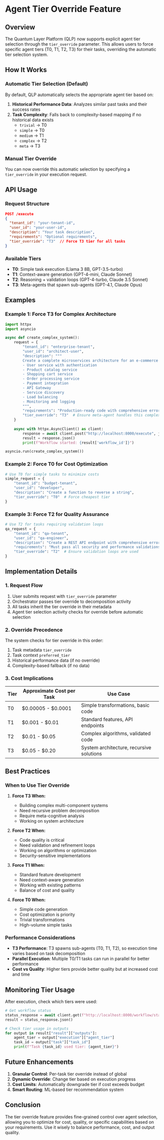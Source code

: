 # Agent Tier Override Feature

## Overview

The Quantum Layer Platform (QLP) now supports explicit agent tier selection through the `tier_override` parameter. This allows users to force specific agent tiers (T0, T1, T2, T3) for their tasks, overriding the automatic tier selection system.

## How It Works

### Automatic Tier Selection (Default)
By default, QLP automatically selects the appropriate agent tier based on:
1. **Historical Performance Data**: Analyzes similar past tasks and their success rates
2. **Task Complexity**: Falls back to complexity-based mapping if no historical data exists
   - `trivial` → T0
   - `simple` → T0
   - `medium` → T1
   - `complex` → T2
   - `meta` → T3

### Manual Tier Override
You can now override this automatic selection by specifying a `tier_override` in your execution request.

## API Usage

### Request Structure

```json
POST /execute
{
  "tenant_id": "your-tenant-id",
  "user_id": "your-user-id",
  "description": "Your task description",
  "requirements": "Optional requirements",
  "tier_override": "T3"  // Force T3 tier for all tasks
}
```

### Available Tiers

- **T0**: Simple task execution (Llama 3 8B, GPT-3.5-turbo)
- **T1**: Context-aware generation (GPT-4-mini, Claude Sonnet)
- **T2**: Reasoning + validation loops (GPT-4-turbo, Claude 3.5 Sonnet)
- **T3**: Meta-agents that spawn sub-agents (GPT-4.1, Claude Opus)

## Examples

### Example 1: Force T3 for Complex Architecture

```python
import httpx
import asyncio

async def create_complex_system():
    request = {
        "tenant_id": "enterprise-tenant",
        "user_id": "architect-user",
        "description": """
        Create a complete microservices architecture for an e-commerce platform with:
        - User service with authentication
        - Product catalog service
        - Shopping cart service
        - Order processing service
        - Payment integration
        - API Gateway
        - Service discovery
        - Load balancing
        - Monitoring and logging
        """,
        "requirements": "Production-ready code with comprehensive error handling",
        "tier_override": "T3"  # Ensure meta-agent handles this complex task
    }
    
    async with httpx.AsyncClient() as client:
        response = await client.post("http://localhost:8000/execute", json=request)
        result = response.json()
        print(f"Workflow started: {result['workflow_id']}")

asyncio.run(create_complex_system())
```

### Example 2: Force T0 for Cost Optimization

```python
# Use T0 for simple tasks to minimize costs
simple_request = {
    "tenant_id": "budget-tenant",
    "user_id": "developer",
    "description": "Create a function to reverse a string",
    "tier_override": "T0"  # Force cheapest tier
}
```

### Example 3: Force T2 for Quality Assurance

```python
# Use T2 for tasks requiring validation loops
qa_request = {
    "tenant_id": "qa-tenant",
    "user_id": "qa-engineer",
    "description": "Create a REST API endpoint with comprehensive error handling",
    "requirements": "Must pass all security and performance validations",
    "tier_override": "T2"  # Ensure validation loops are used
}
```

## Implementation Details

### 1. Request Flow
1. User submits request with `tier_override` parameter
2. Orchestrator passes tier override to decomposition activity
3. All tasks inherit the tier override in their metadata
4. Agent tier selection activity checks for override before automatic selection

### 2. Override Precedence
The system checks for tier override in this order:
1. Task metadata `tier_override`
2. Task context `preferred_tier`
3. Historical performance data (if no override)
4. Complexity-based fallback (if no data)

### 3. Cost Implications

| Tier | Approximate Cost per Task | Use Case |
|------|--------------------------|----------|
| T0   | $0.00005 - $0.0001      | Simple transformations, basic code |
| T1   | $0.001 - $0.01          | Standard features, API endpoints |
| T2   | $0.01 - $0.05           | Complex algorithms, validated code |
| T3   | $0.05 - $0.20           | System architecture, recursive solutions |

## Best Practices

### When to Use Tier Override

1. **Force T3 When:**
   - Building complex multi-component systems
   - Need recursive problem decomposition
   - Require meta-cognitive analysis
   - Working on system architecture

2. **Force T2 When:**
   - Code quality is critical
   - Need validation and refinement loops
   - Working on algorithms or optimization
   - Security-sensitive implementations

3. **Force T1 When:**
   - Standard feature development
   - Need context-aware generation
   - Working with existing patterns
   - Balance of cost and quality

4. **Force T0 When:**
   - Simple code generation
   - Cost optimization is priority
   - Trivial transformations
   - High-volume simple tasks

### Performance Considerations

- **T3 Performance**: T3 spawns sub-agents (T0, T1, T2), so execution time varies based on task decomposition
- **Parallel Execution**: Multiple T0/T1 tasks can run in parallel for better performance
- **Cost vs Quality**: Higher tiers provide better quality but at increased cost and time

## Monitoring Tier Usage

After execution, check which tiers were used:

```python
# Get workflow status
status_response = await client.get(f"http://localhost:8000/workflow/status/{workflow_id}")
result = status_response.json()

# Check tier usage in outputs
for output in result["result"]["outputs"]:
    agent_tier = output["execution"]["agent_tier"]
    task_id = output["task"]["task_id"]
    print(f"Task {task_id} used tier: {agent_tier}")
```

## Future Enhancements

1. **Granular Control**: Per-task tier override instead of global
2. **Dynamic Override**: Change tier based on execution progress
3. **Cost Limits**: Automatically downgrade tier if cost exceeds budget
4. **Smart Routing**: ML-based tier recommendation system

## Conclusion

The tier override feature provides fine-grained control over agent selection, allowing you to optimize for cost, quality, or specific capabilities based on your requirements. Use it wisely to balance performance, cost, and output quality.